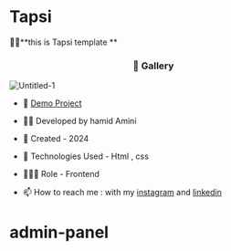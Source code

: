 # Tapsi
🏃‍♂️**this is Tapsi template **
<h3 align="center"> 📸 Gallery </h3>

![Untitled-1]()








- 🔗 [Demo Project](https://hamidamini-fe.github.io/Tapsi/)


- 👨‍💻 Developed by hamid Amini

- 📆 Created - 2024

- 🤖 Technologies Used - Html , css 

- 🕵🏻‍♀️ Role - Frontend

- 📫 How to reach me : with my [instagram](https://www.instagram.com/hamidamini_fe2024) and [linkedin]()
# admin-panel
